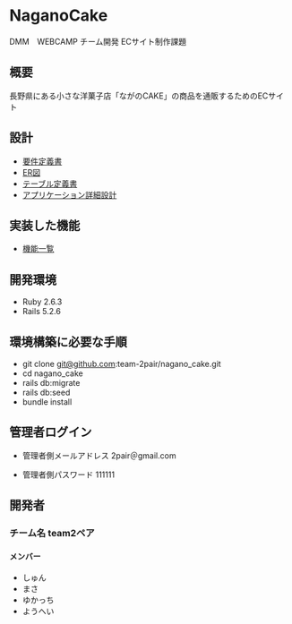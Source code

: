 # NaganoCake
DMM　WEBCAMP チーム開発 ECサイト制作課題

## 概要
長野県にある小さな洋菓子店「ながのCAKE」の商品を通販するためのECサイト

## 設計
- [要件定義書](https://github.com/webcamp-nisaisa/webcamp-naganocake/files/7592692/default.pdf)
- [ER図](https://github.com/team-2pair/nagano_cake/files/7766027/_ER._team2.drawio.pdf)
- [テーブル定義書](https://github.com/team-2pair/nagano_cake/files/7766635/DWCCOMMIT_._._team2.pdf)
- [アプリケーション詳細設計](https://github.com/team-2pair/nagano_cake/files/7766678/DWCCOMMIT_._._team2.pdf)


## 実装した機能
- [機能一覧](https://github.com/webcamp-nisaisa/webcamp-naganocake/files/7592720/ACFrOgAeGbvi_aDEOC3FCdkdkIvGJyNyL3lmxKA0gFenXm99kENmZDuKtmo_lBCSZ68JGslz4lMjQtHzNszO4RvFk4Q2ejJU6Xh8m9GIl8Rm-jf8I3MXT_BNhw40JPpI022MrbKn9cgpV24rKxjB.pdf)

## 開発環境
- Ruby 2.6.3
- Rails 5.2.6
## 環境構築に必要な手順

- git clone git@github.com:team-2pair/nagano_cake.git
- cd nagano_cake
- rails db:migrate
- rails db:seed
- bundle install

## 管理者ログイン
- 管理者側メールアドレス
  2pair＠gmail.com

- 管理者側パスワード
  111111

## 開発者
### チーム名 team2ペア
#### メンバー
- しゅん
- まさ
- ゆかっち
- ようへい